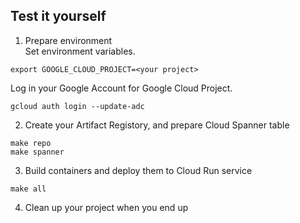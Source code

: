 ## Test it yourself

1. Prepare environment  
Set environment variables.
```
export GOOGLE_CLOUD_PROJECT=<your project>
```
Log in your Google Account for Google Cloud Project.
```
gcloud auth login --update-adc
```

2. Create your Artifact Registory, and prepare Cloud Spanner table
```
make repo
make spanner
```

3. Build containers and deploy them to Cloud Run service
```
make all
```

4. Clean up your project when you end up
